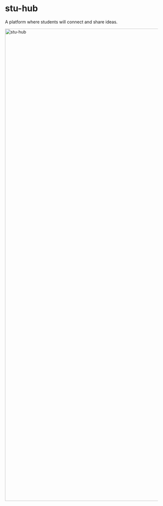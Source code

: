 # stu-hub
A platform where students will connect and share ideas.

<img width="1559" alt="stu-hub" src="https://github.com/user-attachments/assets/c2c61f9a-942a-4187-a1cb-07c31a2f400c">
